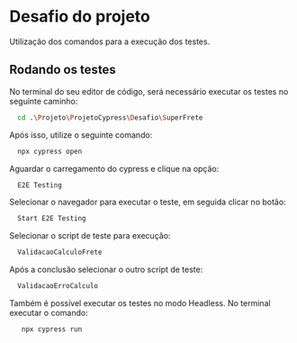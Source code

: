 
# Desafio do projeto

Utilização dos comandos para a execução dos testes.



## Rodando os testes

No terminal do seu editor de código, será necessário executar os testes no seguinte caminho:

```bash
  cd .\Projeto\ProjetoCypress\Desafio\SuperFrete
```
Após isso, utilize o seguinte comando:

```bash
  npx cypress open
```
Aguardar o carregamento do cypress e clique na opção:

```bash
  E2E Testing
```

Selecionar o navegador para executar o teste, em seguida clicar no botão:

```bash
  Start E2E Testing
```
Selecionar o script de teste para execução:

```bash
  ValidacaoCalculoFrete
```
Após a conclusão selecionar o outro script de teste:

```bash
  ValidacaoErroCalculo 
```

Também é possível executar os testes no modo Headless. No terminal executar o comando:

```bash
   npx cypress run 
```
